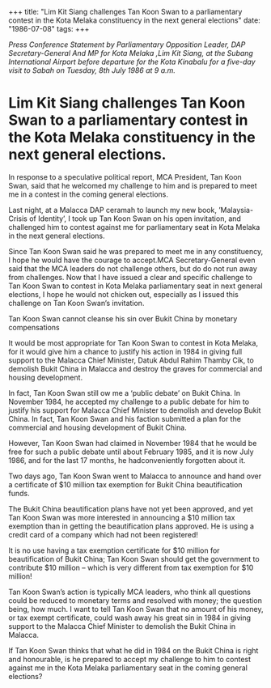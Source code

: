 +++ 
title: "Lim Kit Siang challenges Tan Koon Swan to a parliamentary contest in the Kota Melaka constituency in the next general elections"
date: "1986-07-08"
tags:
+++

_Press Conference Statement by Parliamentary Opposition Leader, DAP Secretary-General And MP for Kota Melaka ,Lim Kit Siang, at the Subang International Airport before departure for the Kota Kinabalu for a five-day visit to Sabah on Tuesday, 8th July 1986 at 9 a.m._

# Lim Kit Siang challenges Tan Koon Swan to a parliamentary contest in the Kota Melaka constituency in the next general elections.

In response to a speculative political report, MCA President, Tan Koon Swan, said that he welcomed my challenge to him and is prepared to meet me in a contest in the coming general elections.</u>

Last night, at a Malacca DAP ceramah to launch my new book, ’Malaysia-Crisis of Identity’, I took up Tan Koon Swan on his open invitation, and challenged him to contest against me for parliamentary seat in Kota Melaka in the next general elections.

Since Tan Koon Swan said he was prepared to meet me in any constituency, I hope he would have the courage to accept.MCA Secretary-General even said that the MCA leaders do not challenge others, but do do not run away from challenges. Now that I have issued a clear and specific challenge to Tan Koon Swan to contest in Kota Melaka parliamentary seat in next general elections, I hope he would not chicken out, especially as I issued this challenge on Tan Koon Swan’s invitation.

Tan Koon Swan cannot cleanse his sin over Bukit China by monetary compensations

It would be most appropriate for Tan Koon Swan to contest in Kota Melaka, for it would give him a chance to justify his action in 1984 in giving full support to the Malacca Chief Minister, Datuk Abdul Rahim Thamby Cik, to demolish Bukit China in Malacca and destroy the graves for commercial and housing development.

In fact, Tan Koon Swan still ow me a ‘public debate’ on Bukit China. In November 1984, he accepted my challenge to a public debate for him to justify his support for Malacca Chief Minister to demolish and develop Bukit China. In fact, Tan Koon Swan and his faction submitted a plan for the commercial and housing development of Bukit China.

However, Tan Koon Swan had claimed in November 1984 that he would be free for such a public debate until about February 1985, and it is now July 1986, and for the last 17 months, he hadconveniently forgotten about it.

Two days ago, Tan Koon Swan went to Malacca to announce and hand over a certificate of $10 million tax exemption for Bukit China beautification funds.

The Bukit China beautification plans have not yet been approved, and yet Tan Koon Swan was more interested in announcing a $10 million tax exemption than in getting the beautification plans approved. He is using a credit card of a company which had not been registered!

It is no use having a tax exemption certificate for $10 million for beautification of Bukit China; Tan Koon Swan should get the government to contribute $10 million – which is very different from tax exemption for $10 million!

Tan Koon Swan’s action is typically MCA leaders, who think all questions could be reduced to monetary terms and resolved with money; the question being, how much. I want to tell Tan Koon Swan that no amount of his money, or tax exempt certificate, could wash away his great sin in 1984 in giving support to the Malacca Chief Minister to demolish the Bukit China in Malacca. 

If Tan Koon Swan thinks that what he did in 1984 on the Bukit China is right and honourable, is he prepared to accept my challenge to him to contest against me in the Kota Melaka parliamentary seat in the coming general elections?
 
